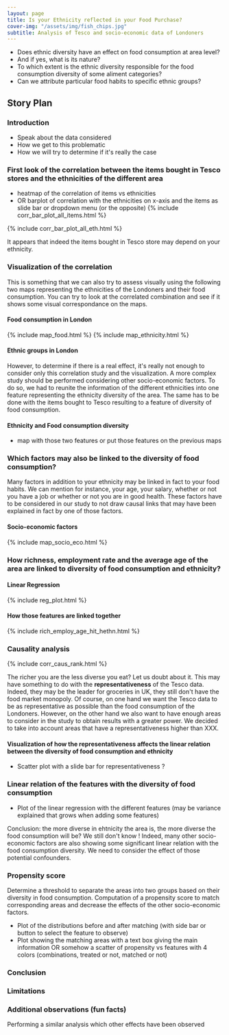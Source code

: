 ```yaml
---
layout: page
title: Is your Ethnicity reflected in your Food Purchase?
cover-img: "/assets/img/fish_chips.jpg"
subtitle: Analysis of Tesco and socio-economic data of Londoners
---
```


- Does ethnic diversity have an effect on food consumption at area level? 
- And if yes, what is its nature? 
- To which extent is the ethnic diversity responsible for the food consumption diversity of some aliment categories? 
- Can we attribute particular food habits to specific ethnic groups?

## Story Plan

### Introduction
- Speak about the data considered
- How we get to this problematic 
- How we will try to determine if it's really the case 

### First look of the correlation between the items bought in Tesco stores and the ethnicities of the different area
- heatmap of the correlation of items vs ethnicities 
- OR barplot of correlation with the ethnicities on x-axis and the items as slide bar or dropdown menu (or the opposite) 
{% include corr_bar_plot_all_items.html %}

{% include corr_bar_plot_all_eth.html %}

It appears that indeed the items bought in Tesco store may depend on your ethnicity. 

### Visualization of the correlation
This is something that we can also try to assess visually using the following two maps representing the ethnicities of the Londoners and their food consumption.
You can try to look at the correlated combination and see if it shows some visual correspondance on the maps. 

#### Food consumption in London
{% include map_food.html %} {% include map_ethnicity.html %}

#### Ethnic groups in London


However, to determine if there is a real effect, it's really not enough to consider only this correlation study and the visualization. 
A more complex study should be performed considering other socio-economic factors. 
To do so, we had to reunite the information of the different ethnicities into one feature representing the ethnicity diversity of the area.
The same has to be done with the items bought to Tesco resulting to a feature of diversity of food consumption.

#### Ethnicity and Food consumption diversity
- map with those two features or put those features on the previous maps

### Which factors may also be linked to the diversity of food consumption?
Many factors in addition to your ethnicity may be linked in fact to your food habits. We can mention for instance, your age, your salary, whether or not you have a job or whether or not you are in good health. These factors have to be considered in our study to not draw causal links that may have been explained in fact by one of those factors.

#### Socio-economic factors
{% include map_socio_eco.html %}

### How richness, employment rate and the average age of the area are linked to diversity of food consumption and ethnicity?

#### Linear Regression
{% include reg_plot.html %}

#### How those features are linked together
{% include rich_employ_age_hit_hethn.html %}

### Causality analysis 
{% include corr_caus_rank.html %}

The richer you are the less diverse you eat? Let us doubt about it.
This may have something to do with the **representativeness** of the Tesco data. Indeed, they may be the leader for groceries in UK, they still don't have the food market monopoly.
Of course, on one hand we want the Tesco data to be as representative as possible than the food consumption of the Londoners. However, on the other hand we also want to have enough areas to consider in the study to obtain results with a greater power. 
We decided to take into account areas that have a representativeness higher than XXX.

#### Visualization of how the representativeness affects the linear relation between the diversity of food consumption and ethnicity
- Scatter plot with a slide bar for representativeness ?

### Linear relation of the features with the diversity of food consumption
- Plot of the linear regression with the different features (may be variance explained that grows when adding some features)

Conclusion: the more diverse in ehtnicity the area is, the more diverse the food consumption will be? We still don't know !
Indeed, many other socio-economic factors are also showing some significant linear relation with the food consumption diversity. We need to consider the effect of those potential confounders. 

### Propensity score
Determine a threshold to separate the areas into two groups based on their diversity in food consumption.
Computation of a propensity score to match corresponding areas and decrease the effects of the other socio-economic factors.

- Plot of the distributions before and after matching (with side bar or button to select the feature to observe)
- Plot showing the matching areas with a text box giving the main information OR somehow a scatter of propensity vs features with 4 colors (combinations, treated or not, matched or not)

### Conclusion

### Limitations

### Additional observations (fun facts)
Performing a similar analysis which other effects have been observed


